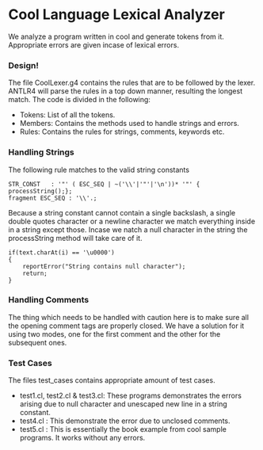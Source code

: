 # Cool Language Lexical Analyzer

We analyze a program written in cool and generate tokens from it. Appropriate errors are given incase of lexical errors.

### Design!

The file CoolLexer.g4 contains the rules that are to be followed by the lexer. ANTLR4 will parse the rules in a top down manner, resulting the longest match.
The code is divided in the following:
  - Tokens: List of all the tokens.
  - Members: Contains the methods used to handle strings and errors.
  - Rules: Contains the rules for strings, comments, keywords etc.

### Handling Strings

The following rule matches to the valid string constants 
```
STR_CONST   : '"' ( ESC_SEQ | ~('\\'|'"'|'\n'))* '"' { processString();}; 
fragment ESC_SEQ : '\\'.;
```
Because a string constant cannot contain a single backslash, a single double quotes character or a newline character we match everything inside in a string except those.
Incase we natch a null character in the string the processString method will take care of it.
```
if(text.charAt(i) == '\u0000') 
{
    reportError("String contains null character");
	return;
}
```

### Handling Comments

The thing which needs to be handled with caution here is to make sure all the opening comment tags are properly closed. We have a solution for it using two modes, one for the first comment and the other for the subsequent ones.

### Test Cases

The files test_cases contains appropriate amount of test cases.
- test1.cl, test2.cl & test3.cl: These programs demonstrates the errors arising due to null character and  unescaped new line in a string constant. 
- test4.cl : This demonstrate the error due to unclosed comments.
- test5.cl : This is essentially the book example from cool sample programs. It works without any errors. 